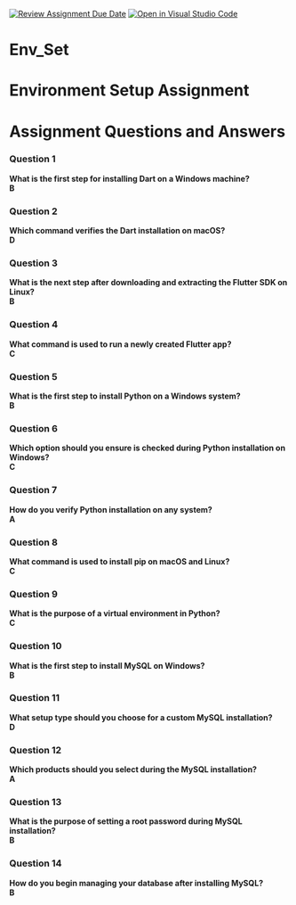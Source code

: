 [![Review Assignment Due Date](https://classroom.github.com/assets/deadline-readme-button-22041afd0340ce965d47ae6ef1cefeee28c7c493a6346c4f15d667ab976d596c.svg)](https://classroom.github.com/a/vnsr1XuU)
[![Open in Visual Studio Code](https://classroom.github.com/assets/open-in-vscode-2e0aaae1b6195c2367325f4f02e2d04e9abb55f0b24a779b69b11b9e10269abc.svg)](https://classroom.github.com/online_ide?assignment_repo_id=17010760&assignment_repo_type=AssignmentRepo)
# Env_Set

# Environment Setup Assignment
# Assignment Questions and Answers

### Question 1
**What is the first step for installing Dart on a Windows machine?**  
**B**

### Question 2
**Which command verifies the Dart installation on macOS?**  
**D**

### Question 3
**What is the next step after downloading and extracting the Flutter SDK on Linux?**  
**B**

### Question 4
**What command is used to run a newly created Flutter app?**  
**C**

### Question 5
**What is the first step to install Python on a Windows system?**  
**B**

### Question 6
**Which option should you ensure is checked during Python installation on Windows?**  
**C**

### Question 7
**How do you verify Python installation on any system?**  
**A**

### Question 8
**What command is used to install pip on macOS and Linux?**  
**C**

### Question 9
**What is the purpose of a virtual environment in Python?**  
**C**

### Question 10
**What is the first step to install MySQL on Windows?**  
**B**

### Question 11
**What setup type should you choose for a custom MySQL installation?**  
**D**

### Question 12
**Which products should you select during the MySQL installation?**  
 **A**

### Question 13
**What is the purpose of setting a root password during MySQL installation?**  
**B**

### Question 14
**How do you begin managing your database after installing MySQL?**  
**B**

